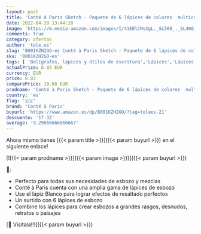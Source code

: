 ```yaml
---
layout: post
title: 'Conté à Paris Sketch - Paquete de 6 lápices de colores  multicolor'
date: 2022-04-20 13:44:28
image: 'https://m.media-amazon.com/images/I/41EBlCMsXgL._SL500_._SL400_.jpg'
comments: true
category: ofertas
author: 'tole.es'
slug: 'B001KZH2GO-es Conté à Paris Sketch - Paquete de 6 lápices de colores...'
sku: 'B001KZH2GO-es'
tags: [ 'Bolígrafos, lápices y útiles de escritura','Lápices','Lápices de colores para adultos','Oficina y papelería','conté à paris','lápices','🇪🇸', ]
actualPrice: 8.83 EUR
currency: EUR
price: 8.83
comparePrice: 10.68 EUR
prodname: 'Conté à Paris Sketch - Paquete de 6 lápices de colores  multicolor'
country: 'es'
flag: '🇪🇸'
brand: 'Conté à Paris'
buyurl: 'https://www.amazon.es/dp/B001KZH2GO/?tag=tolees-21'
descuento: '17.32'
average: '9.29666666666667'
---
```


Ahora mismo tienes [{{< param title >}}]({{< param buyurl >}}) en el siguiente enlace!

[![{{< param prodname >}}]({{< param image >}})]({{< param buyurl >}})

🔎:

- Perfecto para todas sus necesidades de esbozo y mezclas
- Conté à Paris cuenta con una amplia gama de lápices de esbozo
- Use el lápiz Blanco para lograr efectos de resaltado perfectos
- Un surtido con 6 lápices de esbozo
- Combine los lápices para crear esbozos a grandes rasgos, desnudos, retratos o paisajes

[🛒 Visítala!!!]({{< param buyurl >}})
